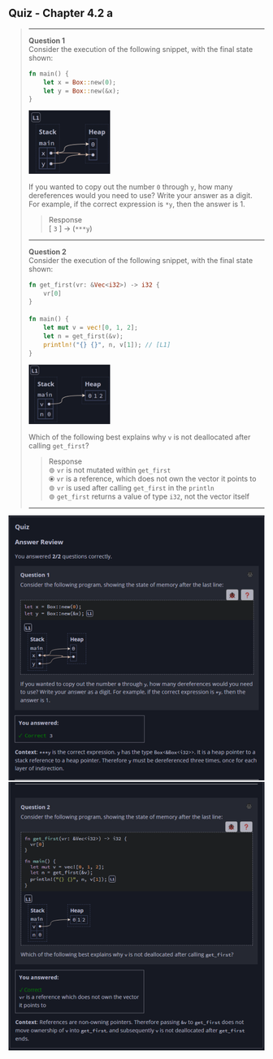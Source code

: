 ## Quiz - Chapter 4.2 a ##

> ---
> **Question 1**<br>
> Consider the execution of the following snippet, with the 
> final state shown:
>
> ```rust
> fn main() {
>     let x = Box::new(0);
>     let y = Box::new(&x);
> }
> ```
>
> <img src="../additional-files/images/quiz_0402a_img1.png" alt="Question 1 Memory Diagram" title="Question 1 Memory Diagram" style="width:160px"><br>
>
> If you wanted to copy out the number ```0``` through 
> ```y```, how many dereferences would you need to use? Write 
> your answer as a digit. For example, if the correct 
> expression is ```*y```, then the answer is 1.
>
> > Response<br>
> > [ ```3``` ] -> (```***y```)
> 
> ---
> 
> **Question 2**<br>
> Consider the execution of the following snippet, with the 
> final state shown:
>
> ```rust
> fn get_first(vr: &Vec<i32>) -> i32 {
>     vr[0]
> }
>
> fn main() {
>     let mut v = vec![0, 1, 2];
>     let n = get_first(&v);
>     println!("{} {}", n, v[1]); // [L1]
> }
> ```
>
> <img src="../additional-files/images/quiz_0402a_img2.png" alt="Question 2 Memory Diagram" title="Question 2 Memory Diagram" style="width:160px"><br>
>
> Which of the following best explains why ```v``` is not 
> deallocated after calling ```get_first```?
>
> > Response<br>
> > ⊚ ```vr``` is not mutated within ```get_first```<br>
> > ⦿ ```vr``` is a reference, which does not own the vector
> > it points to<br>
> > ⊚ ```vr``` is used after calling ```get_first``` in the
> > ```println```<br>
> > ⊚ ```get_first``` returns a value of type ```i32```, 
> > not the vector itself<br>
> 
> ---

![image](../additional-files/images/quiz_0402a1.png)
![image](../additional-files/images/quiz_0402a2.png)
